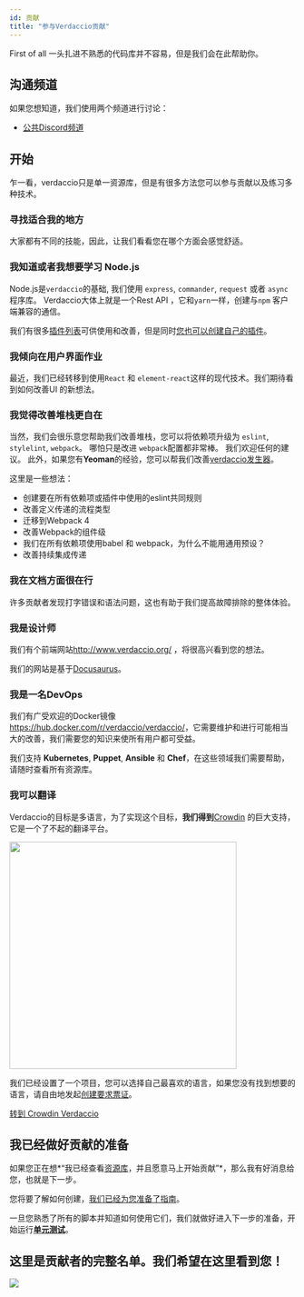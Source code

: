 ```yaml
---
id: 贡献
title: "参与Verdaccio贡献"
---
```

First of all 一头扎进不熟悉的代码库并不容易，但是我们会在此帮助你。

## 沟通频道

如果您想知道，我们使用两个频道进行讨论：

* [公共Discord频道](http://chat.verdaccio.org/)

## 开始

乍一看，verdaccio只是单一资源库，但是有很多方法您可以参与贡献以及练习多种技术。

### 寻找适合我的地方

大家都有不同的技能，因此，让我们看看您在哪个方面会感觉舒适。

### 我知道或者我想要学习 Node.js

Node.js是`verdaccio`的基础, 我们使用 `express`, `commander`, `request` 或者 `async`程序库。 Verdaccio大体上就是一个Rest API ，它和`yarn`一样，创建与`npm` 客户端兼容的通信。

我们有很多[插件列表](plugins.md)可供使用和改善，但是同时[您也可以创建自己的插件](dev-plugins.md)。

### 我倾向在用户界面作业

最近，我们已经转移到使用`React` 和 `element-react`这样的现代技术。我们期待看到如何改善UI 的新想法。

### 我觉得改善堆栈更自在

当然，我们会很乐意您帮助我们改善堆栈，您可以将依赖项升级为 `eslint`, `stylelint`, `webpack`。 哪怕只是改进 `webpack`配置都非常棒。 我们欢迎任何的建议。 此外，如果您有**Yeoman**的经验，您可以帮我们改善[verdaccio发生器](https://github.com/verdaccio/generator-verdaccio-plugin)。

这里是一些想法：

* 创建要在所有依赖项或插件中使用的eslint共同规则
* 改善定义传递的流程类型
* 迁移到Webpack 4
* 改善Webpack的组件级
* 我们在所有依赖项使用babel 和 webpack，为什么不能用通用预设？
* 改善持续集成传递

### 我在文档方面很在行

许多贡献者发现打字错误和语法问题，这也有助于我们提高故障排除的整体体验。

### 我是设计师

我们有个前端网站<http://www.verdaccio.org/> ，将很高兴看到您的想法。

我们的网站是基于[Docusaurus](https://docusaurus.io/)。

### 我是一名DevOps

我们有广受欢迎的Docker镜像<https://hub.docker.com/r/verdaccio/verdaccio/>，它需要维护和进行可能相当大的改善，我们需要您的知识来使所有用户都可受益。

我们支持 **Kubernetes**, **Puppet**, **Ansible** 和 **Chef**，在这些领域我们需要帮助，请随时查看所有资源库。

### 我可以翻译

Verdaccio的目标是多语言，为了实现这个目标，**我们得到**[Crowdin](https://crowdin.com) 的巨大支持，它是一个了不起的翻译平台。

<img src="https://d3n8a8pro7vhmx.cloudfront.net/uridu/pages/144/attachments/original/1485948891/Crowdin.png" width="400px" />

我们已经设置了一个项目，您可以选择自己最喜欢的语言，如果您没有找到想要的语言，请自由地发起[创建要求票证](https://github.com/verdaccio/verdaccio/issues/new)。

[转到 Crowdin Verdaccio](https://crowdin.com/project/verdaccio)

## 我已经做好贡献的准备

如果您正在想*“我已经查看[资源库](repositories.md)，并且愿意马上开始贡献”*，那么我有好消息给您，也就是下一步。

您将要了解如何创建，[我们已经为您准备了指南](build.md)。

一旦您熟悉了所有的脚本并知道如何使用它们，我们就做好进入下一步的准备，开始运行[**单元测试**](test.md)。

## 这里是贡献者的完整名单。我们希望在这里看到您！

<a href="graphs/contributors"><img src="https://opencollective.com/verdaccio/contributors.svg?width=890&button=false" /></a>
